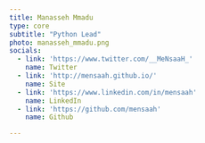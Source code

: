 ```yaml
---
title: Manasseh Mmadu
type: core
subtitle: "Python Lead"
photo: manasseh_mmadu.png
socials:
  - link: 'https://www.twitter.com/__MeNsaaH_'
    name: Twitter
  - link: 'http://mensaah.github.io/'
    name: Site
  - link: 'https://www.linkedin.com/in/mensaah'
    name: LinkedIn
  - link: 'https://github.com/mensaah'
    name: Github

---
```

